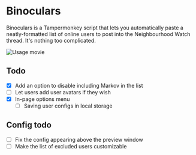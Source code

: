 # Binoculars
Binoculars is a Tampermonkey script that lets you automatically paste a neatly-formatted list of online users to post into the Neighbourhood Watch thread. It's nothing too complicated.

![Usage movie](https://i.postimg.cc/CMZtNm8v/firefox4452-1665627554.gif)

## Todo
- [x] Add an option to disable including Markov in the list
- [ ] Let users add user avatars if they wish
- [x] In-page options menu
  - [ ] Saving user configs in local storage
  
## Config todo
- [ ] Fix the config appearing above the preview window
- [ ] Make the list of excluded users customizable
